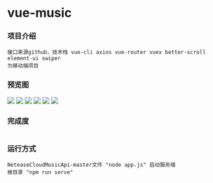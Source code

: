 # vue-music

### 项目介绍
```
接口来源github，技术栈 vue-cli axios vue-router vuex better-scroll element-ui swiper
为移动端项目
```
### 预览图
![](/preview/1.JPG)
![](/preview/2.JPG)
![](/preview/3.PNG)
![](/preview/4.JPG)
![](/preview/5.PNG)
![](/preview/6.png)

### 完成度
```

```

### 运行方式
```
NeteaseCloudMusicApi-master文件 "node app.js" 启动服务端
根目录 "npm run serve"
```

